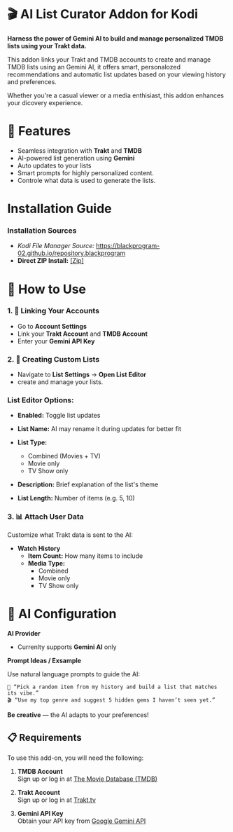 
# 🎬 AI List Curator Addon for Kodi

**Harness the power of Gemini AI to build and manage personalized TMDB lists using your Trakt data.**

This addon links your Trakt and TMDB accounts to create and manage TMDB lists using an Gemini AI, it offers smart, personalozed recommendations and automatic list updates based on your viewing history and preferences.

Whether you're a casual viewer or a media enthisiast, this addon enhances your dicovery experience.

# 🚀 Features
- Seamless integration with **Trakt** and **TMDB**
- AI-powered list generation using **Gemini**
- Auto updates to your lists
- Smart prompts for highly personalized content.
- Controle what data is used to generate the lists.

# Installation Guide

### **Installation Sources**
- *Kodi File Manager Source:* https://blackprogram-02.github.io/repository.blackprogram
- **Direct ZIP Install:** [\[Zip\]](https://github.com/blackprogram-02/script.ai.list/archive/refs/heads/main.zip)

# 🔧 How to Use


### 1. 🔐 Linking Your Accounts
- Go to **Account Settings**
- Link your **Trakt Account** and **TMDB Account**
- Enter your **Gemini API Key**

### 2. 📝 Creating Custom Lists
- Navigate to **List Settings** -> **Open List Editor** 
- create and manage your lists.

### List Editor Options:
- **Enabled:** Toggle list updates

- **List Name:** AI may rename it during updates for better fit

- **List Type:**
   - Combined (Movies + TV)
   - Movie only
   - TV Show only

- **Description:** Brief explanation of the list's theme
- **List Length:** Number of items (e.g. 5, 10)

### 3. 📊 Attach User Data

Customize what Trakt data is sent to the AI:

- **Watch History**
   - **Item Count:** How many items to include
   - **Media Type:**
      - Combined
      - Movie only
      - TV Show only


# 🤖 AI Configuration

**AI Provider**
- Currenlty supports **Gemini AI** only

**Prompt Ideas / Exsample**

Use natural language prompts to guide the AI:
   ```
   🧠 “Pick a random item from my history and build a list that matches its vibe.”
   🎬 “Use my top genre and suggest 5 hidden gems I haven’t seen yet.”
   ```

**Be creative** — the AI adapts to your preferences!

## 📋 Requirements

To use this add-on, you will need the following:

1. **TMDB Account**  
   Sign up or log in at [The Movie Database (TMDB)](https://www.themoviedb.org/login)

2. **Trakt Account**  
   Sign up or log in at [Trakt.tv](https://trakt.tv)

3. **Gemini API Key**  
   Obtain your API key from [Google Gemini API](https://www.googleadservices.com/pagead/aclk?sa=L&ai=DChcSEwizld3qv6CMAxVLkIMHHYDvCEwYABAAGgJlZg&co=1&gclid=Cj0KCQjw4v6-BhDuARIsALprm32qawQV4Ydk7yFhAecHN8UWcp9kmiHHtbyEb15Ew9SclRj_xm94LR0aAmu3EALw_wcB&ohost=www.google.com&cid=CAESVeD2oIj9ROfJW1Ubn1c-Vj2cOkPWPmYObXZRP8jFhujbiGYtUIbvN6ekNdzZ9V6bh4obGl7Hu2FcSKWXnnDX72VhEhFW0aJtV4eBXRX3KDa0l3FvB_U&sig=AOD64_2Uo6iyIOoxTRMdZGPVy9QyUJyaqw&q&adurl&ved=2ahUKEwjRuNbqv6CMAxVL_rsIHQQ3GoAQ0Qx6BAgJEAE)
